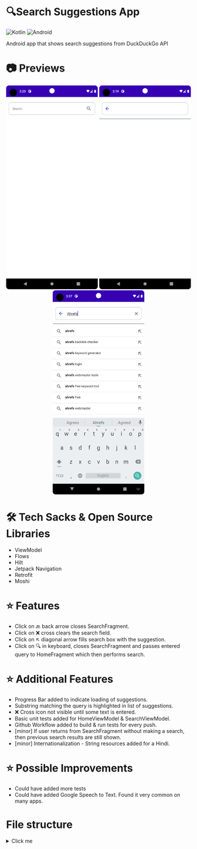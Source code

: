 # 🔍Search Suggestions App
![Kotlin](https://img.shields.io/badge/kotlin-%230095D5.svg?style=for-the-badge&logo=kotlin&logoColor=white)
![Android](https://img.shields.io/badge/Android-3DDC84?style=for-the-badge&logo=android&logoColor=white)

Android app that shows search suggestions from DuckDuckGo API

# 📷 Previews
<!-- Download [apk](https://github.com/gargVader/Reactive-News-App/releases/tag/v1) -->

<!-- [Demo video 📹](https://drive.google.com/file/d/1v7DwMtX6meV7R4MmEpq9Ybcdm-laAl8O/view?usp=sharing) -->
<p align="center">
  <img width="250" src="Screenshots/1.png" />
  <img width="250" src="Screenshots/2.png" />
  <img width="250" src="Screenshots/3.png" />
</p>

# 🛠 Tech Sacks & Open Source Libraries

- ViewModel
- Flows
- Hilt
- Jetpack Navigation
- Retrofit
- Moshi

# ⭐ Features
- Click on 🔙 back arrow closes SearchFragment.
- Click on ❌ cross clears the search field.
- Click on ↖ diagonal arrow fills search box with the suggestion.
- Click on 🔍 in keyboard, closes SearchFragment and passes entered query to HomeFragment which then performs search.
# ⭐ Additional Features
- Progress Bar added to indicate loading of suggestions.
- Substring matching the query is highlighted in list of suggestions.
- ❌ Cross icon not visible until some text is entered.
- Basic unit tests added for HomeViewModel & SearchViewModel.
- Github Workflow added to build & run tests for every push.
- [minor] If user returns from SearchFragment without making a search, then previous search results are still shown.
- [minor] Internationalization - String resources added for a Hindi.

# ⭐ Possible Improvements
- Could have added more tests
- Could have added Google Speech to Text. Found it very common on many apps.

# File structure

<details>
    <summary>Click me</summary>

  ```
searchsuggestions
    │   App.kt
    │
    ├───data
    │   ├───remote
    │   │       DuckDuckGoApi.kt
    │   │
    │   └───repository
    │           SearchSuggestionsRepository.kt
    │
    ├───di
    │       AppModule.kt
    │
    └───presentation
        │   MainActivity.kt
        │
        ├───home_screen
        │       HomeFragment.kt
        │       HomeScreenEvents.kt
        │       HomeState.kt
        │       HomeViewModel.kt
        │
        └───search_screen
                SearchFragment.kt
                SearchScreenEvents.kt
                SearchState.kt
                SearchSuggestionsAdapter.kt
                SearchViewModel.kt
  ```

</details>

